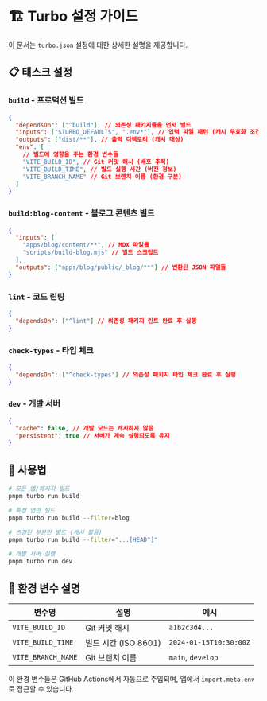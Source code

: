 # 🏗️ Turbo 설정 가이드

이 문서는 `turbo.json` 설정에 대한 상세한 설명을 제공합니다.

## 📋 태스크 설정

### `build` - 프로덕션 빌드

```json
{
  "dependsOn": ["^build"], // 의존성 패키지들을 먼저 빌드
  "inputs": ["$TURBO_DEFAULT$", ".env*"], // 입력 파일 패턴 (캐시 무효화 조건)
  "outputs": ["dist/**"], // 출력 디렉토리 (캐시 대상)
  "env": [
    // 빌드에 영향을 주는 환경 변수들
    "VITE_BUILD_ID", // Git 커밋 해시 (배포 추적)
    "VITE_BUILD_TIME", // 빌드 실행 시간 (버전 정보)
    "VITE_BRANCH_NAME" // Git 브랜치 이름 (환경 구분)
  ]
}
```

### `build:blog-content` - 블로그 콘텐츠 빌드

```json
{
  "inputs": [
    "apps/blog/content/**", // MDX 파일들
    "scripts/build-blog.mjs" // 빌드 스크립트
  ],
  "outputs": ["apps/blog/public/_blog/**"] // 변환된 JSON 파일들
}
```

### `lint` - 코드 린팅

```json
{
  "dependsOn": ["^lint"] // 의존성 패키지 린트 완료 후 실행
}
```

### `check-types` - 타입 체크

```json
{
  "dependsOn": ["^check-types"] // 의존성 패키지 타입 체크 완료 후 실행
}
```

### `dev` - 개발 서버

```json
{
  "cache": false, // 개발 모드는 캐시하지 않음
  "persistent": true // 서버가 계속 실행되도록 유지
}
```

## 🚀 사용법

```bash
# 모든 앱/패키지 빌드
pnpm turbo run build

# 특정 앱만 빌드
pnpm turbo run build --filter=blog

# 변경된 부분만 빌드 (캐시 활용)
pnpm turbo run build --filter="...[HEAD^]"

# 개발 서버 실행
pnpm turbo run dev
```

## 📝 환경 변수 설명

| 변수명             | 설명                 | 예시                   |
| ------------------ | -------------------- | ---------------------- |
| `VITE_BUILD_ID`    | Git 커밋 해시        | `a1b2c3d4...`          |
| `VITE_BUILD_TIME`  | 빌드 시간 (ISO 8601) | `2024-01-15T10:30:00Z` |
| `VITE_BRANCH_NAME` | Git 브랜치 이름      | `main`, `develop`      |

이 환경 변수들은 GitHub Actions에서 자동으로 주입되며, 앱에서 `import.meta.env`로 접근할 수 있습니다.
